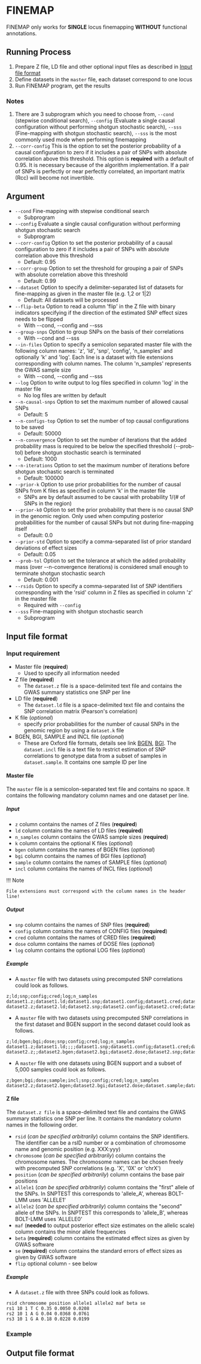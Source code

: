 # FINEMAP
FINEMAP only works for **SINGLE** locus finemapping **WITHOUT** functional annotations.

## Running Process
1. Prepare Z file, LD file and other optional input files as described in [Input file format](http://127.0.0.1:8000/FINEMAP/#input-file-format)
2. Define datasets in the `master` file, each dataset correspond to one locus
3. Run FINEMAP program, get the results

### Notes
1. There are 3 subprogram which you need to choose from, `--cond` (stepwise conditional search), `--config` (Evaluate a single causal configuration without performing shotgun stochastic search), `--sss` (Fine-mapping with shotgun stochastic search), `--sss` is the most commonly used mode when performing finemapping
2. `--corr-config` This is the option to set the posterior probability of a causal configuration to zero if it includes a pair of SNPs with absolute correlation above this threshold. This option is **required** with a default of 0.95. It is necessary because of the algorithm implementation. If a pair of SNPs is perfectly or near perfectly correlated, an important matrix (Rcc) will become not invertible. 


## Argument
- `--cond` Fine-mapping with stepwise conditional search
    - Subprogram
- `--config` Evaluate a single causal configuration without performing shotgun stochastic search
    - Subprogram
- `--corr-config` Option to set the posterior probability of a causal configuration to zero if it includes a pair of SNPs with absolute correlation above this threshold
    - Default: 0.95
- `--corr-group` Option to set the threshold for grouping a pair of SNPs with absolute correlation above this threshold
    - Default: 0.99
- `--dataset` Option to specify a delimiter-separated list of datasets for fine-mapping as given in the master file (e.g. 1,2 or 1|2)
    - Default: All datasets will be processed
- `--flip-beta` Option to read a column 'flip' in the Z file with binary indicators specifying if the direction of the estimated SNP effect sizes needs to be flipped
    - With --cond, --config and --sss
- `--group-snps` Option to group SNPs on the basis of their correlations
    - With --cond and --sss
- `--in-files` Option to specify a semicolon separated master file with the following column names: 'z', 'ld', 'snp', 'config', 'n_samples' and optionally 'k' and 'log'. Each line is a dataset with file extensions corresponding with column names. The column 'n_samples' represents the GWAS sample size
    - With --cond, --config and --sss
- `--log` Option to write output to log files specified in column 'log' in the master file
    - No log files are written by default
- `--n-causal-snps` Option to set the maximum number of allowed causal SNPs
    - Default: 5
- `--n-configs-top` Option to set the number of top causal configurations to be saved
    - Default: 50000
- `--n-convergence` Option to set the number of iterations that the added probability mass is required to be below the specified threshold (--prob-tol) before shotgun stochastic search is terminated
    - Default: 1000
- `--n-iterations` Option to set the maximum number of iterations before shotgun stochastic search is terminated
    - Default: 100000
- `--prior-k` Option to use prior probabilities for the number of causal SNPs from K files as specified in column 'k' in the master file
    - SNPs are by default assumed to be causal with probability 1/(# of SNPs in the region)
- `--prior-k0` Option to set the prior probability that there is no causal SNP in the genomic region. Only used when computing posterior probabilities for the number of causal SNPs but not during fine-mapping itself
    - Default: 0.0
- `--prior-std` Option to specify a comma-separated list of prior standard deviations of effect sizes
    - Default: 0.05
- `--prob-tol` Option to set the tolerance at which the added probability mass (over --n-convergence iterations) is considered small enough to terminate shotgun stochastic search
    - Default: 0.001
- `--rsids` Option to specify a comma-separated list of SNP identifiers corresponding with the 'rsid' column in Z files as specified in column 'z' in the master file
    - Required with `--config`
- `--sss` Fine-mapping with shotgun stochastic search
    - Subprogram

## Input file format
### Input requirement
- Master file (**required**)
    - Used to specify all information needed
- Z file (**required**)
    - The `dataset.z` file is a space-delimited text file and contains the GWAS summary statistics one SNP per line
- LD file (**required**)
    - The `dataset.ld` file is a space-delimited text file and contains the SNP correlation matrix (Pearson's correlation)
- K file (*optional*)
    - specify prior probabilities for the number of causal SNPs in the genomic region by using a `dataset.k` file
- BGEN, BGI, SAMPLE and INCL file (*optional*)
    - These are Oxford file formats, details see link  [BGEN](https://www.well.ox.ac.uk/~gav/bgen_format/), [BGI](https://bitbucket.org/gavinband/bgen/wiki/The_bgenix_index_file_format). The `dataset.incl` file is a text file to restrict estimation of SNP correlations to genotype data from a subset of samples in `dataset.sample`. It contains one sample ID per line

#### Master file

The `master` file is a semicolon-separated text file and contains no space. It contains the following mandatory column names and one dataset per line.

##### Input
- `z` column contains the names of Z files (**required**)
- `ld` column contains the names of LD files (**required**)
- `n_samples` column contains the GWAS sample sizes (**required**)
- `k` column contains the optional K files (*optional*)
- `bgen` column contains the names of BGEN files (*optional*)
- `bgi` column contains the names of BGI files (*optional*)
- `sample` column contains the names of SAMPLE files (*optional*)
- `incl` column contains the names of INCL files (*optional*)

!!! Note

    File extensions must correspond with the column names in the header line!
    
##### Output
- `snp` column contains the names of SNP files (**required**)
- `config` column contains the names of CONFIG files (**required**)
- `cred` column contains the names of CRED files (**required**)
- `dose` column contains the names of DOSE files (*optional*)
- `log` column contains the optional LOG files (*optional*)

##### Example

- A `master` file with two datasets using precomputed SNP correlations could look as follows.

```
z;ld;snp;config;cred;log;n_samples
dataset1.z;dataset1.ld;dataset1.snp;dataset1.config;dataset1.cred;dataset1.log;5363
dataset2.z;dataset2.ld;dataset2.snp;dataset2.config;dataset2.cred;dataset2.log;5363
```

- A `master` file with two datasets using precomputed SNP correlations in the first dataset and BGEN support in the second dataset could look as follows.

```
z;ld;bgen;bgi;dose;snp;config;cred;log;n_samples
dataset1.z;dataset1.ld;;;;dataset1.snp;dataset1.config;dataset1.cred;dataset1.log;5363
dataset2.z;;dataset2.bgen;dataset2.bgi;dataset2.dose;dataset2.snp;dataset2.config;dataset2.cred;dataset2.log;5363
```

- A `master` file with one datasets using BGEN support and a subset of 5,000 samples could look as follows.

```
z;bgen;bgi;dose;sample;incl;snp;config;cred;log;n_samples
dataset2.z;dataset2.bgen;dataset2.bgi;dataset2.dose;dataset.sample;dataset.incl;dataset.snp;dataset.config;dataset.cred;dataset.log;5000
```

#### Z file
The `dataset.z file` is a space-delimited text file and contains the GWAS summary statistics one SNP per line. It contains the mandatory column names in the following order.

- `rsid` (*can be specified arbitrarily*) column contains the SNP identifiers. The identifier can be a rsID number or a combination of chromosome name and genomic position (e.g. XXX:yyy)
- `chromosome` (*can be specified arbitrarily*) column contains the chromosome names. The chromosome names can be chosen freely with precomputed SNP correlations (e.g. 'X', '0X' or 'chrX')
- `position` (*can be specified arbitrarily*) column contains the base pair positions
- `allele1` (*can be specified arbitrarily*) column contains the "first" allele of the SNPs. In SNPTEST this corresponds to 'allele_A', whereas BOLT-LMM uses 'ALLELE1'
- `allele2` (*can be specified arbitrarily*) column contains the "second" allele of the SNPs. In SNPTEST this corresponds to 'allele_B', whereas BOLT-LMM uses 'ALLELE0'
- `maf` (**needed** to output posterior effect size estimates on the allelic scale) column contains the minor allele frequencies
- `beta` (**required**) column contains the estimated effect sizes as given by GWAS software
- `se` (**required**) column contains the standard errors of effect sizes as given by GWAS software
- `flip` optional column - see below 

##### Example
- A `dataset.z` file with three SNPs could look as follows.

```
rsid chromosome position allele1 allele2 maf beta se
rs1 10 1 T C 0.35 0.0050 0.0208
rs2 10 1 A G 0.04 0.0368 0.0761
rs3 10 1 G A 0.18 0.0228 0.0199
```


### Example
## Output file format